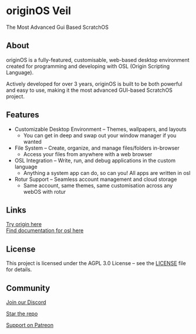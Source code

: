 # originOS Veil

The Most Advanced Gui Based ScratchOS<br>
  
## About

originOS is a fully-featured, customisable, web-based desktop environment created for programming and developing with OSL (Origin Scripting Language).

Actively developed for over 3 years, originOS is built to be both powerful and easy to use, making it the most advanced GUI-based ScratchOS project.

## Features

- Customizable Desktop Environment – Themes, wallpapers, and layouts
  - You can get in deep and swap out your window manager if you wanted
- File System – Create, organize, and manage files/folders in-browser
  - Access your files from anywhere with a web browser
- OSL Integration – Write, run, and debug applications in the custom language
  - Anything a system app can do, so can you! All apps are written in osl
- Rotur Support – Seamless account management and cloud storage
  - Same account, same themes, same customisation across any webOS with rotur

## Links

[Try origin here](https://origin.mistium.com)<br>
[Find documentation for osl here](https://osl.mistium.com)

## License

This project is licensed under the AGPL 3.0 License – see the [LICENSE](https://github.com/Mistium/Origin-OS/blob/main/LICENSE) file for details.

## Community

[Join our Discord](https://discord.com/invite/ReyzwPx2g9)

[Star the repo](https://github.com/Mistium/Origin-OS)

[Support on Patreon](https://www.patreon.com/c/mistium)
